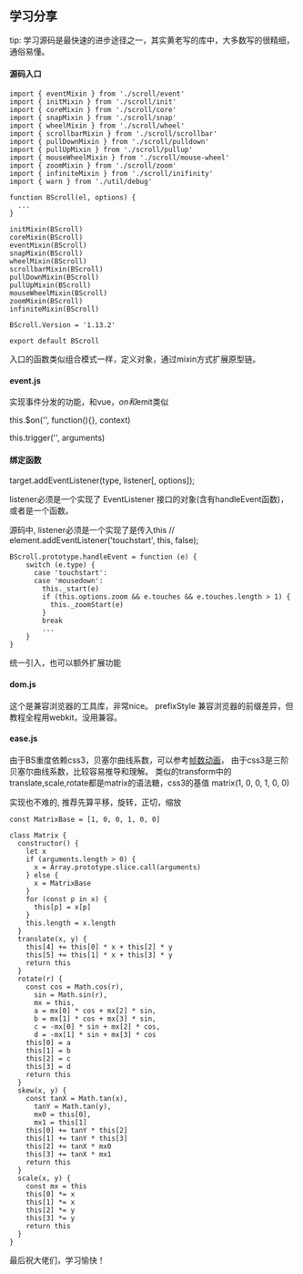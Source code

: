 ## 学习分享
tip: 学习源码是最快速的进步途径之一，其实黄老写的库中，大多数写的很精细，通俗易懂。


#### 源码入口
```
import { eventMixin } from './scroll/event'
import { initMixin } from './scroll/init'
import { coreMixin } from './scroll/core'
import { snapMixin } from './scroll/snap'
import { wheelMixin } from './scroll/wheel'
import { scrollbarMixin } from './scroll/scrollbar'
import { pullDownMixin } from './scroll/pulldown'
import { pullUpMixin } from './scroll/pullup'
import { mouseWheelMixin } from './scroll/mouse-wheel'
import { zoomMixin } from './scroll/zoom'
import { infiniteMixin } from './scroll/inifinity'
import { warn } from './util/debug'

function BScroll(el, options) {
  ...
}

initMixin(BScroll)
coreMixin(BScroll)
eventMixin(BScroll)
snapMixin(BScroll)
wheelMixin(BScroll)
scrollbarMixin(BScroll)
pullDownMixin(BScroll)
pullUpMixin(BScroll)
mouseWheelMixin(BScroll)
zoomMixin(BScroll)
infiniteMixin(BScroll)

BScroll.Version = '1.13.2'

export default BScroll

```

入口的函数类似组合模式一样，定义对象，通过mixin方式扩展原型链。


#### event.js
实现事件分发的功能，和vue，$on和$emit类似

this.$on('', function(){}, context)

this.trigger('', arguments)

#### 绑定函数
target.addEventListener(type, listener[, options]);

listener必须是一个实现了 EventListener 接口的对象(含有handleEvent函数)，或者是一个函数。

源码中, listener必须是一个实现了是传入this
// element.addEventListener('touchstart', this, false);
```
BScroll.prototype.handleEvent = function (e) {
    switch (e.type) {
      case 'touchstart':
      case 'mousedown':
        this._start(e)
        if (this.options.zoom && e.touches && e.touches.length > 1) {
          this._zoomStart(e)
        }
        break
        ...
    }
}
```
统一引入，也可以额外扩展功能

#### dom.js
这个是兼容浏览器的工具库，非常nice。
prefixStyle 兼容浏览器的前缀差异，但教程全程用webkit，没用兼容。


#### ease.js
由于BS重度依赖css3，贝塞尔曲线系数，可以参考[帧数动画](https://github.com/ljcGitHub/my-blog-issue/issues/2)，
由于css3是三阶贝塞尔曲线系数，比较容易推导和理解。
类似的transform中的translate,scale,rotate都是matrix的语法糖，css3的基值 matrix(1, 0, 0, 1, 0, 0)

实现也不难的, 推荐先算平移，旋转，正切，缩放
```
const MatrixBase = [1, 0, 0, 1, 0, 0]

class Matrix {
  constructor() {
    let x
    if (arguments.length > 0) {
      x = Array.prototype.slice.call(arguments)
    } else {
      x = MatrixBase
    }
    for (const p in x) {
      this[p] = x[p]
    }
    this.length = x.length
  }
  translate(x, y) {
    this[4] += this[0] * x + this[2] * y
    this[5] += this[1] * x + this[3] * y
    return this
  }
  rotate(r) {
    const cos = Math.cos(r),
      sin = Math.sin(r),
      mx = this,
      a = mx[0] * cos + mx[2] * sin,
      b = mx[1] * cos + mx[3] * sin,
      c = -mx[0] * sin + mx[2] * cos,
      d = -mx[1] * sin + mx[3] * cos
    this[0] = a
    this[1] = b
    this[2] = c
    this[3] = d
    return this
  }
  skew(x, y) {
    const tanX = Math.tan(x),
      tanY = Math.tan(y),
      mx0 = this[0],
      mx1 = this[1]
    this[0] += tanY * this[2]
    this[1] += tanY * this[3]
    this[2] += tanX * mx0
    this[3] += tanX * mx1
    return this
  }
  scale(x, y) {
    const mx = this
    this[0] *= x
    this[1] *= x
    this[2] *= y
    this[3] *= y
    return this
  }
}
```

最后祝大佬们，学习愉快！

